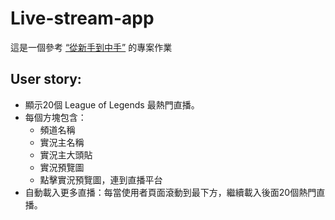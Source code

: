 # Live-stream-app
這是一個參考 [“從新手到中手”](https://github.com/aszx87410/frontend-intermediate-course) 的專案作業
## User story:
* 顯示20個 League of Legends 最熱門直播。
* 每個方塊包含：
  * 頻道名稱
  * 實況主名稱
  * 實況主大頭貼
  * 實況預覽圖
  * 點擊實況預覽圖，連到直播平台
* 自動載入更多直播：每當使用者頁面滾動到最下方，繼續載入後面20個熱門直播。
